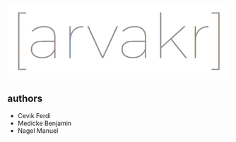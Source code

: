 ![image](https://github.com/bmedicke/arvakr/blob/master/arvakr.png?raw=true)

## authors

- Cevik Ferdi
- Medicke Benjamin
- Nagel Manuel
